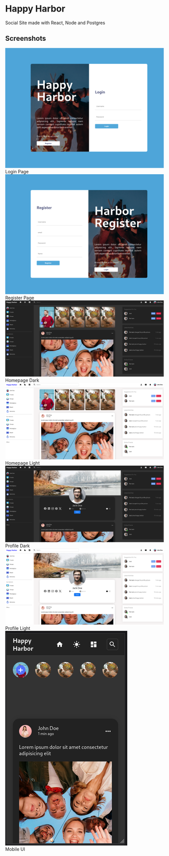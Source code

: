 <!-- will this work? This worked -->

# Happy Harbor

Social Site made with React, Node and Postgres

## Screenshots

<img src="./frontend/screenshots/login.png"><br>
<span>Login Page</span><br>
<img src="./frontend/screenshots/register.png"><br>
<span>Register Page</span><br>
<img src="./frontend/screenshots/home_dark.png"><br>
<span>Homepage Dark</span><br>
<img src="./frontend/screenshots/home_light.png"><br>
<span>Homepage Light</span><br>
<img src="./frontend/screenshots/profile_dark.png"><br>
<span>Profile Dark</span><br>
<img src="./frontend/screenshots/profile_light.png"><br>
<span>Profile Light</span><br>
<img src="./frontend/screenshots/mobile_ui.png"><br>
<span>Mobile UI</span><br>
